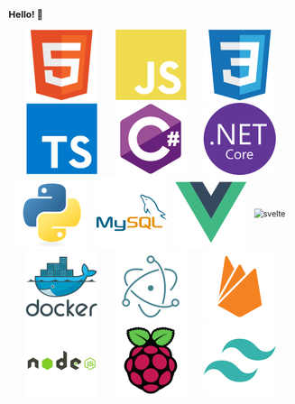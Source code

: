 ### Hello! 👋

<div style="display: flex; flex-wrap: wrap; justify-content: space-evenly; align-items: center;">
    <a href="https://html.com/html5/" target="__blank" style="text-decoration: none;">
        <img src="https://raw.githubusercontent.com/devicons/devicon/v2.12.0/icons/html5/html5-original.svg" alt="html5" height="128px">
    </a>
    <a href="https://www.javascript.com/" target="__blank" style="text-decoration: none;">
        <img src="https://raw.githubusercontent.com/devicons/devicon/v2.12.0/icons/javascript/javascript-plain.svg" alt="javascript" height="128px">
    </a>
    <a href="https://www.educba.com/what-is-css3/" target="__blank" style="text-decoration: none;">
        <img src="https://raw.githubusercontent.com/devicons/devicon/v2.12.0/icons/css3/css3-original.svg" alt="css3" height="128px">
    </a>
    <a href="https://www.typescriptlang.org/" target="__blank" style="text-decoration: none;">
        <img src="https://raw.githubusercontent.com/devicons/devicon/v2.12.0/icons/typescript/typescript-plain.svg" alt="typescript" height="128px">
    </a>
    <a href="https://docs.microsoft.com/en-us/dotnet/csharp/" target="__blank" style="text-decoration: none;">
        <img src="https://raw.githubusercontent.com/devicons/devicon/v2.12.0/icons/csharp/csharp-original.svg" alt="csharp" height="128px">
    </a>
    <a href="https://dotnet.microsoft.com/" target="__blank" style="text-decoration: none;">
        <img src="https://raw.githubusercontent.com/devicons/devicon/v2.12.0/icons/dotnetcore/dotnetcore-original.svg" alt="dotnetcore" height="128px">
    </a>
    <a href="https://www.python.org/" target="__blank" style="text-decoration: none;">
        <img src="https://raw.githubusercontent.com/devicons/devicon/v2.12.0/icons/python/python-original.svg" alt="python" height="128px">
    </a>
    <a href="https://www.mysql.com/" target="__blank" style="text-decoration: none;">
        <img src="https://raw.githubusercontent.com/devicons/devicon/v2.12.0/icons/mysql/mysql-original-wordmark.svg" alt="mysql" height="128px">
    </a>
    <a href="https://vuejs.org/" target="__blank" style="text-decoration: none;">
        <img src="https://raw.githubusercontent.com/devicons/devicon/v2.12.0/icons/vuejs/vuejs-original.svg" alt="vuejs" height="128px">
    </a>
    <a href="https://svelte.dev/" target="__blank" style="text-decoration: none;">
        <img src="https://upload.wikimedia.org/wikipedia/commons/1/1b/Svelte_Logo.svg" alt="svelte" height="128px">
    </a>
    <a href="https://www.docker.com/" target="__blank" style="text-decoration: none;">
        <img src="https://raw.githubusercontent.com/devicons/devicon/v2.12.0/icons/docker/docker-original-wordmark.svg" alt="docker" height="128px">
    </a>
    <a href="https://www.electronjs.org/" target="__blank" style="text-decoration: none;">
        <img src="https://raw.githubusercontent.com/devicons/devicon/v2.12.0/icons/electron/electron-original.svg" alt="electron" height="128px">
    </a>
    <a href="https://firebase.google.com/" target="__blank" style="text-decoration: none;">
        <img src="https://raw.githubusercontent.com/devicons/devicon/v2.12.0/icons/firebase/firebase-plain.svg" alt="firebase" height="128px">
    </a>
    <a href="https://nodejs.org/en/" target="__blank" style="text-decoration: none;">
        <img src="https://raw.githubusercontent.com/devicons/devicon/v2.12.0/icons/nodejs/nodejs-original-wordmark.svg" alt="nodejs" height="128px">
    </a>
    <a href="https://www.raspberrypi.org/" target="__blank" style="text-decoration: none;">
        <img src="https://raw.githubusercontent.com/devicons/devicon/v2.12.0/icons/raspberrypi/raspberrypi-original.svg" alt="raspberrypi" height="128px">
    </a>
    <a href="https://tailwindcss.com/" target="__blank" style="text-decoration: none;">
        <img src="https://raw.githubusercontent.com/devicons/devicon/v2.12.0/icons/tailwindcss/tailwindcss-plain.svg" alt="tailwindcss" height="128px">
    </a>
</div>
